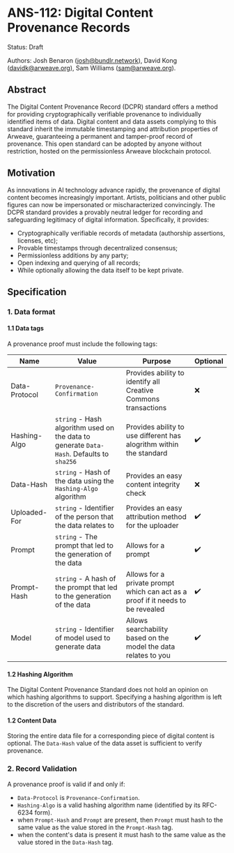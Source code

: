 # ANS-112: Digital Content Provenance Records

Status: Draft

Authors: Josh Benaron (<josh@bundlr.network>), David Kong (davidk@arweave.org), Sam Williams (sam@arweave.org).

## Abstract

The Digital Content Provenance Record (DCPR) standard offers a method for providing cryptographically verifiable provenance to individually identified items of data. Digital content and data assets complying to this standard inherit the immutable timestamping and attribution properties of Arweave, guaranteeing a permanent and tamper-proof record of provenance. This open standard can be adopted by anyone without restriction, hosted on the permissionless Arweave blockchain protocol.

## Motivation

As innovations in AI technology advance rapidly, the provenance of digital content becomes increasingly important. Artists, politicians and other public figures can now be impersonated or mischaracterized convincingly. The DCPR standard provides a provably neutral ledger for recording and safeguarding legitimacy of digital information. Specifically, it provides:

- Cryptographically verifiable records of metadata (authorship assertions, licenses, etc);
- Provable timestamps through decentralized consensus;
- Permissionless additions by any party;
- Open indexing and querying of all records;
- While optionally allowing the data itself to be kept private.

## Specification

### 1. Data format

#### 1.1 Data tags

A provenance proof must include the following tags:
    

| Name          | Value                                                                                    | Purpose                                                                         | Optional           |
|---------------|------------------------------------------------------------------------------------------|---------------------------------------------------------------------------------|--------------------|
| Data-Protocol | `Provenance-Confirmation`                                                                   | Provides ability to identify all Creative Commons transactions                  | :x:                |
| Hashing-Algo  | `string` - Hash algorithm used on the data to generate `Data-Hash`. Defaults to `sha256` | Provides ability to use different has alogrithm within the standard             | :heavy_check_mark: |
| Data-Hash     | `string` - Hash of the data using the `Hashing-Algo` algorithm                           | Provides an easy content integrity check                                        | :x: |
| Uploaded-For  | `string` - Identifier of the person that the data relates to                             | Provides an easy attribution method for the uploader                            | :heavy_check_mark: |
| Prompt        | `string` - The prompt that led to the generation of the data                             | Allows for a prompt                                                             | :heavy_check_mark: |
| Prompt-Hash   | `string` - A hash of the prompt that led to the generation of the data                   | Allows for a private prompt which can act as a proof if it needs to be revealed | :heavy_check_mark: |
| Model         | `string` - Identifier of model used to generate data                                     | Allows searchability based on the model the data relates to you                 | :heavy_check_mark: |


#### 1.2 Hashing Algorithm

The Digital Content Provenance Standard does not hold an opinion on which hashing algorithms to support. Specifying a hashing algorithm is left to the discretion of the users and distributors of the standard. 

#### 1.2 Content Data

Storing the entire data file for a corresponding piece of digital content is optional. The `Data-Hash` value of the data asset is sufficient to verify provenance.


### 2. Record Validation

A provenance proof is valid if and only if:
- `Data-Protocol` is `Provenance-Confirmation`.
- `Hashing-Algo` is a valid hashing algorithm name (identified by its RFC-6234 form).
- when `Prompt-Hash` and `Prompt` are present, then `Prompt` must hash to the same value as the value stored in the `Prompt-Hash` tag.
- when the content's data is present it must hash to the same value as the value stored in the `Data-Hash` tag.

